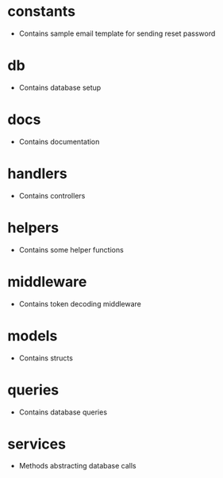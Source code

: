 # constants

- Contains sample email template for sending reset password

# db

- Contains database setup

# docs

- Contains documentation

# handlers

- Contains controllers

# helpers

- Contains some helper functions

# middleware

- Contains token decoding middleware

# models

- Contains structs

# queries

- Contains database queries

# services

- Methods abstracting database calls
